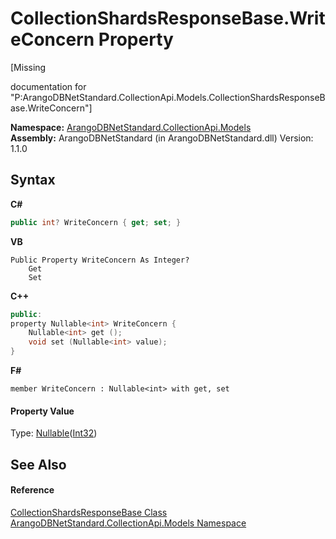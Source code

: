 # CollectionShardsResponseBase.WriteConcern Property 
 

\[Missing <summary> documentation for "P:ArangoDBNetStandard.CollectionApi.Models.CollectionShardsResponseBase.WriteConcern"\]

**Namespace:**&nbsp;<a href="eddef630-2e74-9b99-ee5b-91305adea48b">ArangoDBNetStandard.CollectionApi.Models</a><br />**Assembly:**&nbsp;ArangoDBNetStandard (in ArangoDBNetStandard.dll) Version: 1.1.0

## Syntax

**C#**<br />
``` C#
public int? WriteConcern { get; set; }
```

**VB**<br />
``` VB
Public Property WriteConcern As Integer?
	Get
	Set
```

**C++**<br />
``` C++
public:
property Nullable<int> WriteConcern {
	Nullable<int> get ();
	void set (Nullable<int> value);
}
```

**F#**<br />
``` F#
member WriteConcern : Nullable<int> with get, set

```


#### Property Value
Type: <a href="https://docs.microsoft.com/dotnet/api/system.nullable-1" target="_blank" rel="noopener noreferrer">Nullable</a>(<a href="https://docs.microsoft.com/dotnet/api/system.int32" target="_blank" rel="noopener noreferrer">Int32</a>)

## See Also


#### Reference
<a href="b2c3dda6-0651-61aa-9cae-3c9272646073">CollectionShardsResponseBase Class</a><br /><a href="eddef630-2e74-9b99-ee5b-91305adea48b">ArangoDBNetStandard.CollectionApi.Models Namespace</a><br />